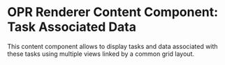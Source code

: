 # OPR Renderer Content Component: Task Associated Data

This content component allows to display tasks and data associated with these tasks using multiple views
linked by a common grid layout. 